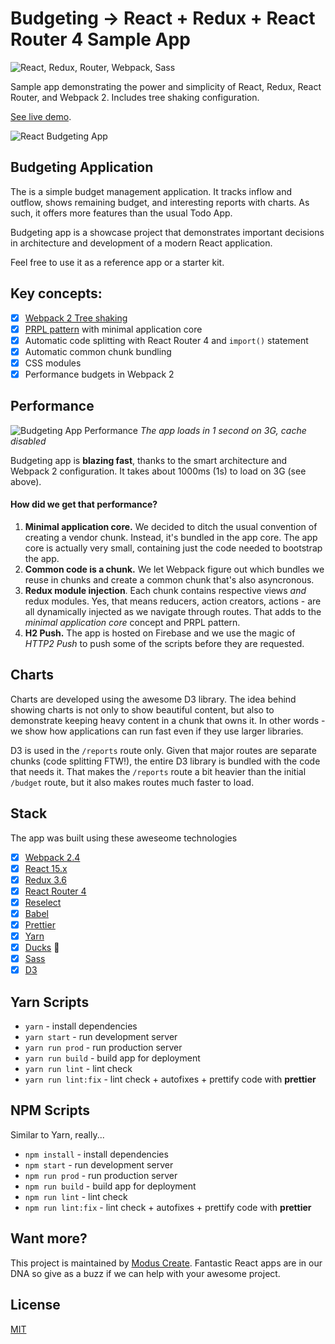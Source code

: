 # Budgeting -> React + Redux + React Router 4 Sample App

![React, Redux, Router, Webpack, Sass](https://cloud.githubusercontent.com/assets/733074/25338311/193a1a40-28ff-11e7-8f22-9a5d9dac7b84.png)

Sample app demonstrating the power and simplicity of React, Redux, React Router, and Webpack 2. Includes tree shaking configuration. 

[See live demo](https://budgeting-a937b.firebaseapp.com/).

![React Budgeting App](https://cloud.githubusercontent.com/assets/733074/25340900/6ab1d536-2907-11e7-8083-b78f8ae601b4.png)

## Budgeting Application
The is a simple budget management application. It tracks inflow and outflow, shows remaining budget, and interesting reports with charts. As such, it offers more features than the usual Todo App. 

Budgeting app is a showcase project that demonstrates important decisions in architecture and development of a modern React application.

Feel free to use it as a reference app or a starter kit.

## Key concepts:

- [x] [Webpack 2 Tree shaking](http://moduscreate.com/webpack-2-tree-shaking-configuration/)
- [x] [PRPL pattern](www.slideshare.net/grgur/prpl-pattern-with-webpack-and-react) with minimal application core
- [x] Automatic code splitting with React Router 4 and `import()` statement
- [x] Automatic common chunk bundling
- [x] CSS modules
- [x] Performance budgets in Webpack 2

## Performance
![Budgeting App Performance](https://cloud.githubusercontent.com/assets/733074/25339194/1af94448-2902-11e7-8982-c1a9b647fac0.png)
_The app loads in 1 second on 3G, cache disabled_

Budgeting app is **blazing fast**, thanks to the smart architecture and Webpack 2 configuration. It takes about 1000ms (1s) to load on 3G (see above).

#### How did we get that performance?

1. **Minimal application core.** We decided to ditch the usual convention of creating a vendor chunk. Instead, it's bundled in the app core. The app core is actually very small, containing just the code needed to bootstrap the app.
2. **Common code is a chunk.** We let Webpack figure out which bundles we reuse in chunks and create a common chunk that's also asyncronous. 
3. **Redux module injection**. Each chunk contains respective views _and_ redux modules. Yes, that means reducers, action creators, actions - are all dynamically injected as we navigate through routes. That adds to the _minimal application core_ concept and PRPL pattern. 
4. **H2 Push.** The app is hosted on Firebase and we use the magic of _HTTP2 Push_ to push some of the scripts before they are requested.

## Charts
Charts are developed using the awesome D3 library. The idea behind showing charts is not only to show beautiful content, but also to demonstrate keeping heavy content in a chunk that owns it. In other words - we show how applications can run fast even if they use larger libraries.

D3 is used in the `/reports` route only. Given that major routes are separate chunks (code splitting FTW!), the entire D3 library is bundled with the code that needs it. That makes the `/reports` route a bit heavier than the initial `/budget` route, but it also makes routes much faster to load.

## Stack
The app was built using these aweseome technologies

- [x] [Webpack 2.4](https://webpack.github.io)
- [x] [React 15.x](https://facebook.github.io/react/)
- [x] [Redux 3.6](http://redux.js.org/)
- [x] [React Router 4](https://reacttraining.com/react-router/)
- [x] [Reselect](https://github.com/reactjs/reselect/)
- [x] [Babel](https://babeljs.io/)
- [x] [Prettier](https://github.com/prettier/prettier)
- [x] [Yarn](https://yarnpkg.com/en/)
- [x] [Ducks](https://github.com/erikras/ducks-modular-redux/) 🐣
- [x] [Sass](http://sass-lang.com/)
- [x] [D3](https://d3js.org/)

## Yarn Scripts

* `yarn` - install dependencies
* `yarn start` - run development server
* `yarn run prod` - run production server
* `yarn run build` - build app for deployment
* `yarn run lint` - lint check
* `yarn run lint:fix` - lint check + autofixes + prettify code with __prettier__

## NPM Scripts
Similar to Yarn, really...

* `npm install` - install dependencies
* `npm start` - run development server
* `npm run prod` - run production server
* `npm run build` - build app for deployment
* `npm run lint` - lint check
* `npm run lint:fix` - lint check + autofixes + prettify code with __prettier__

## Want more?
This project is maintained by [Modus Create](https://moduscreate.com). Fantastic React apps are in our DNA so give as a buzz if we can help with your awesome project.

## License
[MIT](License.md)
